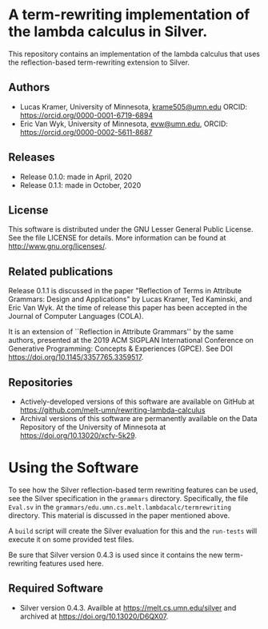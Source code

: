 # A term-rewriting implementation of the lambda calculus in Silver.

This repository contains an implementation of the lambda calculus that
uses the reflection-based term-rewriting extension to Silver.

## Authors
- Lucas Kramer, University of Minnesota, krame505@umn.edu
  ORCID: https://orcid.org/0000-0001-6719-6894
- Eric Van Wyk, University of Minnesota, evw@umn.edu,
  ORCID: https://orcid.org/0000-0002-5611-8687

## Releases
- Release 0.1.0: made in April, 2020
- Release 0.1.1: made in October, 2020

## License
This software is distributed under the GNU Lesser General Public License. See the file LICENSE for details.
More information can be found at http://www.gnu.org/licenses/.

## Related publications
Release 0.1.1 is discussed in the paper "Reflection of Terms in Attribute Grammars: Design and Applications" by Lucas Kramer, Ted Kaminski, and Eric Van Wyk.  At the time of release this paper has been accepted in the Journal of Computer Languages (COLA).  

It is an extension of ``Reflection in Attribute Grammars'' by the same
authors, presented at the 2019 ACM SIGPLAN
International Conference on Generative Programming: Concepts &
Experiences (GPCE).  See DOI https://doi.org/10.1145/3357765.3359517.

## Repositories
- Actively-developed versions of this software are available on GitHub at https://github.com/melt-umn/rewriting-lambda-calculus
- Archival versions of this software are permanently available on the Data Repository of the University of Minnesota at https://doi.org/10.13020/xcfv-5k29.

# Using the Software
To see how the Silver reflection-based term rewriting features can be used, see the Silver specification in the ``grammars`` directory.  Specifically, the file ``Eval.sv`` in the ``grammars/edu.umn.cs.melt.lambdacalc/termrewriting`` directory.  This material is discussed in the paper mentioned above.

A ``build`` script will create the Silver evaluation for this and the ``run-tests`` will execute it on some provided test files.

Be sure that Silver version 0.4.3 is used since it contains the new term-rewriting features used here.

## Required Software
- Silver version 0.4.3.  Availble at https://melt.cs.umn.edu/silver and archived at https://doi.org/10.13020/D6QX07.
